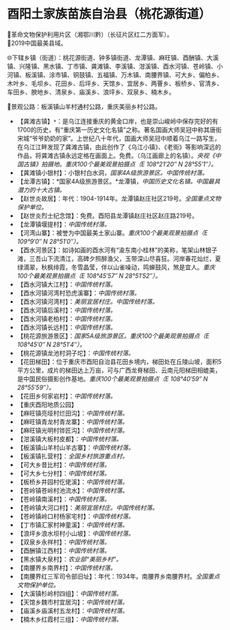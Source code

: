 # 酉阳土家族苗族自治县（桃花源街道）
🚩革命文物保护利用片区（湘鄂川黔）（长征片区红二方面军）。   
🏅2019中国最美县域。   
  
🌐下辖乡镇（街道）：桃花源街道、钟多镇街道、龙潭镇、麻旺镇、酉酬镇、大溪镇、兴隆镇、黑水镇、丁市镇、龚滩镇、李溪镇、泔溪镇、酉水河镇、苍岭镇、小河镇、板溪镇、涂市镇、铜鼓镇、五福镇、万木镇、南腰界镇、可大乡、偏柏乡、木叶乡、毛坝乡、花田乡、后坪乡、天馆乡、宜居乡、两罾乡、板桥乡、官清乡、车田乡、腴地乡、清泉乡、庙溪乡、浪坪乡、双泉乡、楠木乡。    
  
🎢景观公路：板溪镇山羊村通村公路，重庆美丽乡村公路。   
  
* 【龚滩古镇】`*`：是乌江连接重庆的黄金口岸，也是崇山峻岭中保存完好的有1700的历史，有“重庆第一历史文化名镇”之称。著名国画大师吴冠中称其唐街宋城“爷爷奶奶的家”。上世纪八十年代，国画大师吴冠中顺着乌江一路写生，在乌江江畔发现了龚滩古镇，由此创作了《乌江小镇》、《老街》等影响深远的作品，将龚滩古镇永远定格在画面上。免费。（乌江画廊上的名镇）。*央视《中国古镇》拍摄地。重庆100个最美观景拍摄点（E 108°21′20″ N 28°55′1″）。*
* 【龚滩镇小银村】：小银村白水洞，*国家4A级旅游景区。中国传统村落。*
* 【龙潭古镇】：*国家4A级旅游景区。*龙潭镇，*中国历史文化名镇。中国最具潜力的十大古镇。*
* 【赵世炎故居】：年代：1904-1914年。龙潭镇赵庄社区219号。*全国重点文物保护单位。*
* 【赵世炎烈士纪念馆】：免费。酉阳县龙潭镇赵庄社区赵庄路219号。
* 【龙潭镇堰提村】：*中国传统村落。*
* 【河湾山寨】：被誉为中国最美土家山寨。*重庆100个最美观景拍摄点（E 109°9′0″ N 28°51′0″）。*
* 【酉水河景区】：如诗如画的酉水河有“渝东南小桂林”的美称，笔架山林银子滩，三吾山下流清江，高碑夕照醉渔父，玉带深山尽喜狂。河岸春花灿烂，夏绿滴翠，秋枫绯霞，冬雪晶莹，伴以山雀噪动，鸣蝉鼓风，煞是宜人。*重庆100个最美观景拍摄点（E 108°45′57″ N 28°51′52″）。*
* 【酉水河镇大江村】：*中国传统村落。*
* 【酉水河镇河湾村恐虎溪寨】：*中国传统村落。*
* 【酉水河镇河湾村】：*美丽宜居村庄。中国传统村落。*
* 【酉水河镇后溪村】：*中国传统村落。*
* 【酉水河镇老柏村】：*中国传统村落。*
* 【酉水河镇长远村】：*中国传统村落。*
* 【桃花源旅游景区】：*国家5A级旅游景区。重庆100个最美观景拍摄点（E 108°45′0″ N 28°51′4″）。*
* 【桃花源镇龙池村洞子坨】：*中国传统村落。*
* 【花田梯田】：位于重庆市酉阳自治县花田乡境内，梯田处在丘陵山坡，面积5平方公里，成片的梯田达上万亩，可与广西龙脊梯田、云南元阳梯田相媲美，是中国民俗摄影创作基地。*重庆100个最美观景拍摄点（E 108°40′59″ N 28°55′59″）。*
* 【花田乡何家岩村】：*中国传统村落。*
* 【重庆酉阳地质公园】
* 【麻旺镇亮垭村烂田沟】：*中国传统村落。*
* 【麻旺镇青龙村青龙寨】：*中国传统村落。*
* 【麻旺镇光明村铧匠沟】：*中国传统村落。*
* 【泔溪镇大板村皮都】：*中国传统村落。*
* 【板溪镇山羊村山羊古寨】：*中国传统村落。*
* 【板溪镇扎营村】：*全国乡村旅游重点村。*
* 【可大乡昔比村】：*中国传统村落。*
* 【可大乡七分村】：*中国传统村落。*
* 【板桥乡井园村仡佬溪】：*中国传统村落。*
* 【苍岭镇苍岭村池流水】：*中国传统村落。*
* 【苍岭镇南溪村】：*中国传统村落。*
* 【苍岭镇大河口村】：*美丽宜居村庄。中国传统村落。*
* 【苍岭镇岭口村杨家宅村】：*中国传统村落。*
* 【丁市镇汇家村神童溪】：*中国传统村落。*
* 【浪坪乡浪水坝村小山坡】：*中国传统村落。*
* 【双泉乡永祥村】：*中国传统村落。*
* 【酉酬镇江西村】：*中国传统村落。*
* 【黑水镇大泉村】：*农业部“美丽乡村”。*
* 【南腰界乡南界村】：*中国传统村落。*
* 【南腰界红三军司令部旧址】：年代：1934年。南腰界乡南腰界村。*全国重点文物保护单位。*  
* 【大溪镇杉岭村四组】：*中国传统村落。*
* 【天馆乡魏市村宜居沟】：*中国传统村落。*
* 【庙溪乡庙溪村五龙村】：*中国传统村落。*
* 【楠木乡红霞村三组】：*中国传统村落。*